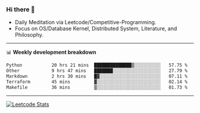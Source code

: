 ### Hi there 👋
* Daily Meditation via Leetcode/Competitive-Programming.
* Focus on OS/Database Kernel, Distributed System, Literature, and Philosophy.

-------

📊 **Weekly development breakdown**
<!--START_SECTION:waka-->

```txt
Python           20 hrs 21 mins  ██████████████▒░░░░░░░░░░   57.75 %
Other            9 hrs 47 mins   ███████░░░░░░░░░░░░░░░░░░   27.79 %
Markdown         2 hrs 30 mins   █▓░░░░░░░░░░░░░░░░░░░░░░░   07.11 %
Terraform        45 mins         ▓░░░░░░░░░░░░░░░░░░░░░░░░   02.14 %
Makefile         36 mins         ▒░░░░░░░░░░░░░░░░░░░░░░░░   01.73 %
```

<!--END_SECTION:waka-->

-------

[![Leetcode Stats](https://leetcard.jacoblin.cool/hzhang413?font=Fira+Mono)](https://leetcode.com/fxrc)
<!-- ![image](./cyberpunk-ghost-in-the-shell.gif)
![image](./gis-archive.png) -->
